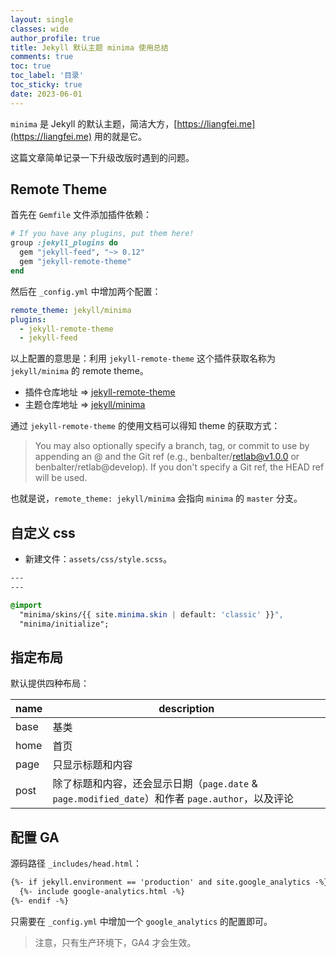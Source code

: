 ```yaml
---
layout: single
classes: wide
author_profile: true
title: Jekyll 默认主题 minima 使用总结
comments: true
toc: true
toc_label: '目录'
toc_sticky: true
date: 2023-06-01
---
```


`minima` 是 Jekyll 的默认主题，简洁大方，[https://liangfei.me](https://liangfei.me) 用的就是它。

这篇文章简单记录一下升级改版时遇到的问题。

## Remote Theme

首先在 `Gemfile` 文件添加插件依赖：

```ruby
# If you have any plugins, put them here!
group :jekyll_plugins do
  gem "jekyll-feed", "~> 0.12"
  gem "jekyll-remote-theme"
end
```

然后在 `_config.yml` 中增加两个配置：

```yaml
remote_theme: jekyll/minima
plugins:
  - jekyll-remote-theme
  - jekyll-feed
```

以上配置的意思是：利用 `jekyll-remote-theme` 这个插件获取名称为 `jekyll/minima` 的 remote theme。
* 插件仓库地址 => [jekyll-remote-theme](https://github.com/benbalter/jekyll-remote-theme)
* 主题仓库地址 => [jekyll/minima](https://github.com/jekyll/minima)

通过 `jekyll-remote-theme` 的使用文档可以得知 theme 的获取方式：

> You may also optionally specify a branch, tag, or commit to use by appending an @ and the Git ref (e.g., benbalter/retlab@v1.0.0 or benbalter/retlab@develop). 
> If you don't specify a Git ref, the HEAD ref will be used.

也就是说，`remote_theme: jekyll/minima` 会指向 `minima` 的 `master` 分支。

## 自定义 css

* 新建文件：`assets/css/style.scss`。

```sass
---
---

@import
  "minima/skins/{{ site.minima.skin | default: 'classic' }}",
  "minima/initialize";
```

## 指定布局

默认提供四种布局：

name | description
--- | ---
base | 基类
home | 首页
page | 只显示标题和内容
post | 除了标题和内容，还会显示日期（`page.date` & `page.modified_date`）和作者 `page.author`，以及评论

## 配置 GA

源码路径 `_includes/head.html`：

```html
{%- if jekyll.environment == 'production' and site.google_analytics -%}
  {%- include google-analytics.html -%}
{%- endif -%}
```

只需要在 `_config.yml` 中增加一个 `google_analytics` 的配置即可。

> 注意，只有生产环境下，GA4 才会生效。

